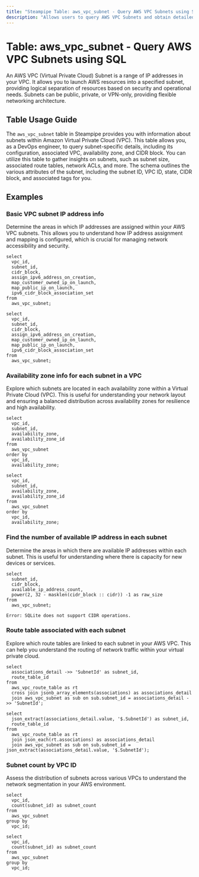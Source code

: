 ```yaml
---
title: "Steampipe Table: aws_vpc_subnet - Query AWS VPC Subnets using SQL"
description: "Allows users to query AWS VPC Subnets and obtain detailed information about each subnet, including its configuration, associated VPC, availability zone, and CIDR block."
---
```


# Table: aws_vpc_subnet - Query AWS VPC Subnets using SQL

An AWS VPC (Virtual Private Cloud) Subnet is a range of IP addresses in your VPC. It allows you to launch AWS resources into a specified subnet, providing logical separation of resources based on security and operational needs. Subnets can be public, private, or VPN-only, providing flexible networking architecture.

## Table Usage Guide

The `aws_vpc_subnet` table in Steampipe provides you with information about subnets within Amazon Virtual Private Cloud (VPC). This table allows you, as a DevOps engineer, to query subnet-specific details, including its configuration, associated VPC, availability zone, and CIDR block. You can utilize this table to gather insights on subnets, such as subnet size, associated route tables, network ACLs, and more. The schema outlines the various attributes of the subnet, including the subnet ID, VPC ID, state, CIDR block, and associated tags for you.

## Examples

### Basic VPC subnet IP address info
Determine the areas in which IP addresses are assigned within your AWS VPC subnets. This allows you to understand how IP address assignment and mapping is configured, which is crucial for managing network accessibility and security.

```sql+postgres
select
  vpc_id,
  subnet_id,
  cidr_block,
  assign_ipv6_address_on_creation,
  map_customer_owned_ip_on_launch,
  map_public_ip_on_launch,
  ipv6_cidr_block_association_set
from
  aws_vpc_subnet;
```

```sql+sqlite
select
  vpc_id,
  subnet_id,
  cidr_block,
  assign_ipv6_address_on_creation,
  map_customer_owned_ip_on_launch,
  map_public_ip_on_launch,
  ipv6_cidr_block_association_set
from
  aws_vpc_subnet;
```


### Availability zone info for each subnet in a VPC
Explore which subnets are located in each availability zone within a Virtual Private Cloud (VPC). This is useful for understanding your network layout and ensuring a balanced distribution across availability zones for resilience and high availability.

```sql+postgres
select
  vpc_id,
  subnet_id,
  availability_zone,
  availability_zone_id
from
  aws_vpc_subnet
order by
  vpc_id,
  availability_zone;
```

```sql+sqlite
select
  vpc_id,
  subnet_id,
  availability_zone,
  availability_zone_id
from
  aws_vpc_subnet
order by
  vpc_id,
  availability_zone;
```


### Find the number of available IP address in each subnet
Determine the areas in which there are available IP addresses within each subnet. This is useful for understanding where there is capacity for new devices or services.

```sql+postgres
select
  subnet_id,
  cidr_block,
  available_ip_address_count,
  power(2, 32 - masklen(cidr_block :: cidr)) -1 as raw_size
from
  aws_vpc_subnet;
```

```sql+sqlite
Error: SQLite does not support CIDR operations.
```


### Route table associated with each subnet
Explore which route tables are linked to each subnet in your AWS VPC. This can help you understand the routing of network traffic within your virtual private cloud.

```sql+postgres
select
  associations_detail ->> 'SubnetId' as subnet_id,
  route_table_id
from
  aws_vpc_route_table as rt
  cross join jsonb_array_elements(associations) as associations_detail
  join aws_vpc_subnet as sub on sub.subnet_id = associations_detail ->> 'SubnetId';
```

```sql+sqlite
select
  json_extract(associations_detail.value, '$.SubnetId') as subnet_id,
  route_table_id
from
  aws_vpc_route_table as rt
  join json_each(rt.associations) as associations_detail
  join aws_vpc_subnet as sub on sub.subnet_id = json_extract(associations_detail.value, '$.SubnetId');
```


### Subnet count by VPC ID
Assess the distribution of subnets across various VPCs to understand the network segmentation in your AWS environment.

```sql+postgres
select
  vpc_id,
  count(subnet_id) as subnet_count
from
  aws_vpc_subnet
group by
  vpc_id;
```

```sql+sqlite
select
  vpc_id,
  count(subnet_id) as subnet_count
from
  aws_vpc_subnet
group by
  vpc_id;
```